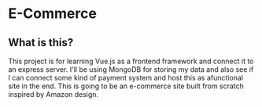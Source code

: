 # E-Commerce

## What is this?
This project is for learning Vue.js as a frontend framework and connect it to an express server. I'll be using MongoDB for storing my data
and also see if I can connect some kind of payment system and host this as afunctional site in the end. This is going to be an e-commerce site built from scratch inspired by Amazon design.
